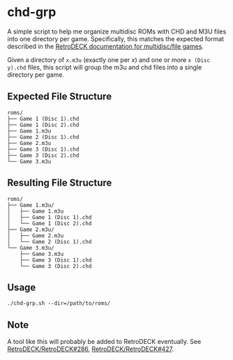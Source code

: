 # chd-grp

A simple script to help me organize multidisc ROMs with CHD and M3U files into one directory per game. Specifically, this matches the expected format described in the [RetroDECK documentation for multidisc/file games](https://retrodeck.readthedocs.io/en/latest/wiki_management/multi-disk/multi-disk/?h=multi).

Given a directory of `x.m3u` (exactly one per _x_) and one or more `x (Disc y).chd` files, this script will group the m3u and chd files into a single directory per game.

## Expected File Structure

```
roms/
├── Game 1 (Disc 1).chd
├── Game 1 (Disc 2).chd
├── Game 1.m3u
├── Game 2 (Disc 1).chd
├── Game 2.m3u
├── Game 3 (Disc 1).chd
├── Game 3 (Disc 2).chd
└── Game 3.m3u
```

## Resulting File Structure

```
roms/
├── Game 1.m3u/
│   ├── Game 1.m3u
│   ├── Game 1 (Disc 1).chd
│   └── Game 1 (Disc 2).chd
├── Game 2.m3u/
│   ├── Game 2.m3u
│   └── Game 2 (Disc 1).chd
└── Game 3.m3u/
    ├── Game 3.m3u
    ├── Game 3 (Disc 1).chd
    └── Game 3 (Disc 2).chd
```

## Usage

```
./chd-grp.sh --dir=/path/to/roms/
```

## Note

A tool like this will probably be added to RetroDECK eventually. See [RetroDECK/RetroDECK#286](https://github.com/RetroDECK/RetroDECK/issues/286), [RetroDECK/RetroDECK#427](https://github.com/RetroDECK/RetroDECK/issues/427).
